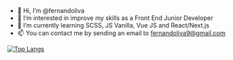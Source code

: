 - 👋 Hi, I’m @fernandoliva
- 👀 I’m interested in improve my skills as a Front End Junior Developer
- 🌱 I’m currently learning SCSS, JS Vanilla, Vue JS and React/Next.js
- 📫 You can contact me by sending an email to fernandoliva9@gmail.com

<!---
fernandoliva/fernandoliva is a ✨ special ✨ repository because its `README.md` (this file) appears on your GitHub profile.
You can click the Preview link to take a look at your changes.
--->

[![Top Langs](https://github-readme-stats.vercel.app/api/top-langs/?username=fernandoliva&layout=compact)](https://github.com/anuraghazra/github-readme-stats)
